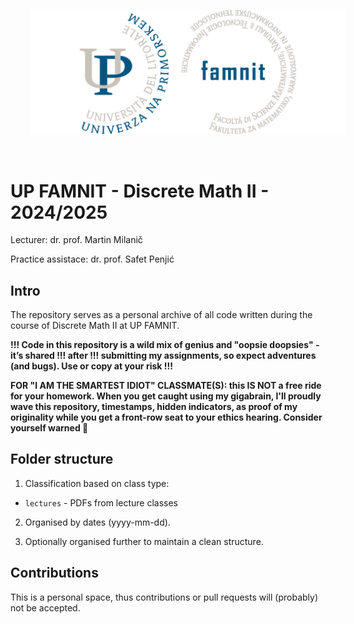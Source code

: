 <p align="center">
  <img src="famnit.png" style="padding: 32px" />
</p>

# UP FAMNIT - Discrete Math II - 2024/2025

Lecturer: dr. prof. Martin Milanič

Practice assistace: dr. prof. Safet Penjić

## Intro 

The repository serves as a personal archive of all code written during the course of Discrete Math II at UP FAMNIT.

**!!! Code in this repository is a wild mix of genius and "oopsie doopsies" - it’s shared !!! after !!! submitting my assignments, so expect adventures (and bugs). Use or copy at your risk !!!**

**FOR "I AM THE SMARTEST IDIOT" CLASSMATE(S): this IS NOT a free ride for your homework. When you get caught using my gigabrain, I'll proudly wave this repository, timestamps, hidden indicators, as proof of my originality while you get a front-row seat to your ethics hearing. Consider yourself warned 💅**

## Folder structure

1. Classification based on class type:
  - `lectures` - PDFs from lecture classes
2. Organised by dates (yyyy-mm-dd).

3. Optionally organised further to maintain a clean structure.

## Contributions
This is a personal space, thus contributions or pull requests will (probably) not be accepted.
